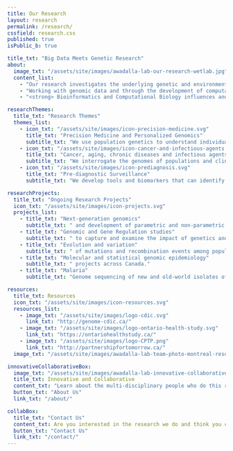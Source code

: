 ```yaml
---
title: Our Research
layout: research
permalink: /research/
cssfield: research.css
published: true
isPublic_b: true

title_txt: "Big Data Meets Genetic Research"
about:
  image_txt: "/assets/site/images/awadalla-lab-our-research-wetlab.jpg"
  content_list:
    - "Our research investigates the underlying genetic and environmental determinants of human disease, with a focus on processes associated with aging, cancer, chronic diseases,  and infectious agents."
    - "Working with genomic data and through the development of computational tools and models, the laboratory addresses questions relevant to how genetics and the environment influence the frequency and severity of diseases in human populations on a global scale."
    - "<strong> Bioinformatics and Computational Biology influences and furthers genetic research. </strong> Our work falls at the intersection of bioinformatics, genetics and big data. We recruit varied skillsets and subject matter expertise to develop innovative and successful ways to solve and understand disease development in Canada and globally.  In this way, we are able to use genomic data, along with modern statistical and machine learning tools, to map and annotate genomic regions associated with disease pathology and virulence, as well as study the mechanisms that cause the mutations."

researchThemes:
  title_txt: "Research Themes" 
  themes_list:
    - icon_txt: "/assets/site/images/icon-precision-medicine.svg"
      title_txt: "Precision Medicine and Personalized Genomics"
      subtitle_txt: "We use population genetics to understand individual health trajectories in Canadian and global populations. We use the individual to understand how populations evolve."
    - icon_txt: "/assets/site/images/icon-cancer-and-infectious-agents.svg"
      title_txt: "Cancer, aging, chronic diseases and infectious agents"
      subtitle_txt: "We interrogate the genomes of populations and clinical cohorts to determine the genetic and environmental contributions to many types of human diseases: genetic, immunological, infectious, chronic and cancer. "
    - icon_txt: "/assets/site/images/icon-prediagnosis.svg"
      title_txt: "Pre-diagnostic Surveillance"
      subtitle_txt: "We develop tools and biomarkers that can identify disease before classic diagnosis. We are interested in capturing signatures of disease that present in the pre-diagnostic stage."

researchProjects:
  title_txt: "Ongoing Research Projects"
  icon_txt: "/assets/site/images/icon-projects.svg"
  projects_list:
    - title_txt: "Next-generation genomics"
      subtitle_txt: " and development of parametric and non-parametric population models/tools to study the role of the genome in cancer and disease."
    - title_txt: "Genomic and Gene Regulation studies"
      subtitle_txt: " to capture and examine the impact of genetics and environment on phenotypic traits in large population cohorts in Canada and across Africa."
    - title_txt: "Evolution and variation"
      subtitle_txt: " of mutations and recombination events among populations, families and gametes."
    - title_txt: "Molecular and statistical genomic epidemiology"
      subtitle_txt: " projects across Canada."
    - title_txt: "Malaria"
      subtitle_txt: "Genome sequencing of new and old-world isolates of Plasmodium falciparum and related malaria species."

resources:
  title_txt: Resources
  icon_txt: "/assets/site/images/icon-resources.svg"
  resources_list:
    - image_txt: "/assets/site/images/logo-cdic.svg"
      link_txt: "http://genome-cdic.ca/"
    - image_txt: "/assets/site/images/logo-ontario-health-study.svg"
      link_txt: "https://ontariohealthstudy.ca/"
    - image_txt: "/assets/site/images/logo-CPTP.png"
      link_txt: "http://partnershipfortomorrow.ca/"
  image_txt: "/assets/site/images/awadalla-lab-team-photo-montreal-resources.jpg"

innovativeCollaborativeBox:
  image_txt: "/assets/site/images/awadalla-lab-innovative-collaborative.jpg"
  title_txt: Innovative and Collaborative
  content_txt: "Learn about the multi-disciplinary people who do this research and the lively culture they encourage."
  button_txt: "About Us"
  link_txt: "/about/"

collabBox:
  title_txt: "Contact Us"
  content_txt: Are you interested in the research we do and think you can add value to our projects?"
  button_txt: "Contact Us"
  link_txt: "/contact/"
---
```


